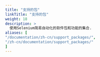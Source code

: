 ```yaml
---
title: "支持的包"
linkTitle: "支持的包"
weight: 18
description: >
  使用Selenium简易自动化的软件包和功能的集合.
aliases: [
"/documentation/zh-cn/support_packages/",
"/zh-cn/documentation/support_packages/"
]
---
```


